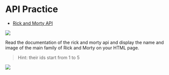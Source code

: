 # API Practice



- [Rick and Morty API](https://rickandmortyapi.com/)

![](https://i.imgur.com/idwXZ82.gif)

Read the documentation of the rick and morty api and display the name and image of the main family of Rick and Morty on your HTML page. 

> Hint: their ids start from 1 to 5

![](images/ss2.png)


